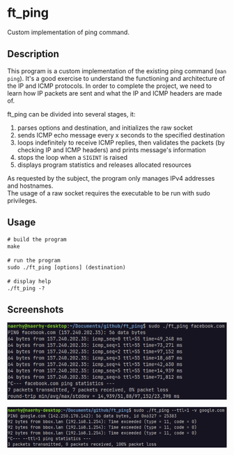 # ft_ping

Custom implementation of ping command.

## Description

This program is a custom implementation of the existing ping command (`man ping`). It's a good exercise to understand the functioning and architecture of the IP and ICMP protocols. In order to complete the project, we need to learn how IP packets are sent and what the IP and ICMP headers are made of.

ft_ping can be divided into several stages, it:
1. parses options and destination, and initializes the raw socket
2. sends ICMP echo message every x seconds to the specified destination
3. loops indefinitely to receive ICMP replies, then validates the packets (by checking IP and ICMP headers) and prints message's information
4. stops the loop when a `SIGINT` is raised
5. displays program statistics and releases allocated resources

As requested by the subject, the program only manages IPv4 addresses and hostnames.  
The usage of a raw socket requires the executable to be run with sudo privileges.

## Usage

```
# build the program
make

# run the program
sudo ./ft_ping [options] (destination)

# display help
./ft_ping -?
```

## Screenshots

![Screenshot of ft_ping](img/ft_ping.png)

![Screenshot of ft_ping error](img/ft_ping_error.png)
